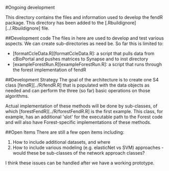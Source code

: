 #Ongoing development

This directory contains the files and information used to develop the fendR package. This directory has been added to the [.Rbuildignore][../.Rbuildignore] file.

##Development code
The files in here are used to develop and test various aspects. We can create sub-directories as need be. So far this is limited to:
* [formatCcleData.R][formatCcleData.R]: a script that pulls data from cBioPortal and pushes matrices to Synapse and to inst directory
* [exampleForestRun.R][exampleForestRun.R]: a script that runs through the forest implementation of fendR

##Development Strategy
The goal of the architecture is to create one S4 class [fendR][../R/fendR.R] that is populated with the data objects as needed and can perform the three (so far) basic operations on those algorithms. 

Actual implementation of these methods will be done by sub-classes, of which [forestFendR][../R/forestFendR.R] is the first example. This class, for example, has an additional 'slot' for the executable path to the Forest code and will also have Forest-specific implementations of these methods. 

##Open Items
There are still a few open items including:
1. How to include additional datasets, and where
2. How to include various modeling (e.g. elasticNet vs SVM) approaches - would these be sub-classes of the network approach classes?

I think these issues can be handled after we have a working prototype.



